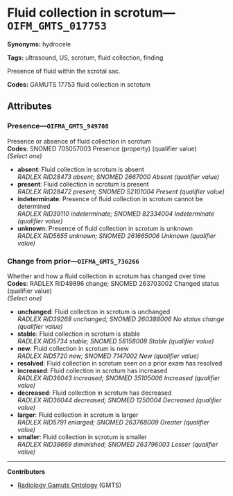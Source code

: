 # Fluid collection in scrotum—`OIFM_GMTS_017753`

**Synonyms:** hydrocele

**Tags:** ultrasound, US, scrotum, fluid collection, finding

Presence of fluid within the scrotal sac.

**Codes:** GAMUTS 17753 fluid collection in scrotum

## Attributes

### Presence—`OIFMA_GMTS_949708`

Presence or absence of fluid collection in scrotum  
**Codes**: SNOMED 705057003 Presence (property) (qualifier value)  
*(Select one)*

- **absent**: Fluid collection in scrotum is absent  
_RADLEX RID28473 absent; SNOMED 2667000 Absent (qualifier value)_
- **present**: Fluid collection in scrotum is present  
_RADLEX RID28472 present; SNOMED 52101004 Present (qualifier value)_
- **indeterminate**: Presence of fluid collection in scrotum cannot be determined  
_RADLEX RID39110 indeterminate; SNOMED 82334004 Indeterminate (qualifier value)_
- **unknown**: Presence of fluid collection in scrotum is unknown  
_RADLEX RID5655 unknown; SNOMED 261665006 Unknown (qualifier value)_

### Change from prior—`OIFMA_GMTS_736266`

Whether and how a fluid collection in scrotum has changed over time  
**Codes**: RADLEX RID49896 change; SNOMED 263703002 Changed status (qualifier value)  
*(Select one)*

- **unchanged**: Fluid collection in scrotum is unchanged  
_RADLEX RID39268 unchanged; SNOMED 260388006 No status change (qualifier value)_
- **stable**: Fluid collection in scrotum is stable  
_RADLEX RID5734 stable; SNOMED 58158008 Stable (qualifier value)_
- **new**: Fluid collection in scrotum is new  
_RADLEX RID5720 new; SNOMED 7147002 New (qualifier value)_
- **resolved**: Fluid collection in scrotum seen on a prior exam has resolved  
- **increased**: Fluid collection in scrotum has increased  
_RADLEX RID36043 increased; SNOMED 35105006 Increased (qualifier value)_
- **decreased**: Fluid collection in scrotum has decreased  
_RADLEX RID36044 decreased; SNOMED 1250004 Decreased (qualifier value)_
- **larger**: Fluid collection in scrotum is larger  
_RADLEX RID5791 enlarged; SNOMED 263768009 Greater (qualifier value)_
- **smaller**: Fluid collection in scrotum is smaller  
_RADLEX RID38669 diminished; SNOMED 263796003 Lesser (qualifier value)_

---

**Contributors**

- [Radiology Gamuts Ontology](https://gamuts.net/) (GMTS)